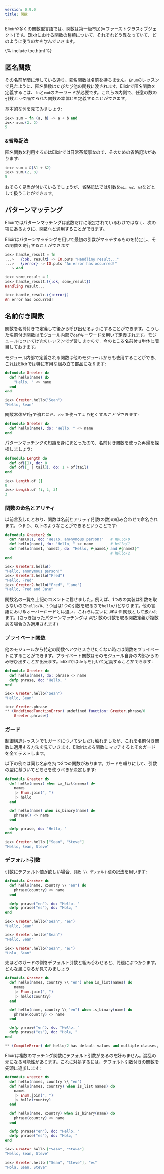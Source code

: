 ```yaml
---
version: 0.9.0
title: 関数
---
```


Elixirや多くの関数型言語では、関数は第一級市民(≒ファーストクラスオブジェクト)です。Elixirにおける関数の種類について、それぞれどう異なっていて、どのように使うのかを学んでいきます。

{% include toc.html %}

## 匿名関数

その名前が暗に示している通り、匿名関数は名前を持ちません。`Enum`のレッスンで見たように、匿名関数はたびたび他の関数に渡されます。Elixirで匿名関数を定義するには、`fn`と`end`のキーワードが必要です。これらの内側で、任意の数の引数と`->`で隔てられた関数の本体とを定義することができます。

基本的な例を見てみましょう:

```elixir
iex> sum = fn (a, b) -> a + b end
iex> sum.(2, 3)
5
```

### &省略記法

匿名関数を利用するのはElixirでは日常茶飯事なので、そのための省略記法があります:

```elixir
iex> sum = &(&1 + &2)
iex> sum.(2, 3)
5
```

おそらく見当が付いているでしょうが、省略記法では引数を`&1`、`&2`、`&3`などとして扱うことができます。

## パターンマッチング

Elixirではパターンマッチングは変数だけに限定されているわけではなく、次の項にあるように、関数へと適用することができます。

Elixirはパターンマッチングを用いて最初の引数がマッチするものを特定し、その関数を実行することができます:

```elixir
iex> handle_result = fn
...>   {:ok, result} -> IO.puts "Handling result..."
...>   {:error} -> IO.puts "An error has occurred!"
...> end

iex> some_result = 1
iex> handle_result.({:ok, some_result})
Handling result...

iex> handle_result.({:error})
An error has occurred!
```

## 名前付き関数

関数を名前付きで定義して後から呼び出せるようにすることができます。こうした名前付き関数はモジュール内部で`def`キーワードを用いて定義されます。モジュールについては次のレッスンで学習しますので、今のところ名前付き単体に着目しておきます。

モジュール内部で定義される関数は他のモジュールからも使用することができ、これはElixirでは特に有用な組み立て部品になります:

```elixir
defmodule Greeter do
  def hello(name) do
    "Hello, " <> name
  end
end

iex> Greeter.hello("Sean")
"Hello, Sean"
```

関数本体が1行で済むなら、`do:`を使ってより短くすることができます:

```elixir
defmodule Greeter do
  def hello(name), do: "Hello, " <> name
end
```

パターンマッチングの知識を身にまとったので、名前付き関数を使った再帰を探検しましょう:

```elixir
defmodule Length do
  def of([]), do: 0
  def of([_ | tail]), do: 1 + of(tail)
end

iex> Length.of []
0
iex> Length.of [1, 2, 3]
3
```

### 関数の命名とアリティ

以前言及したとおり、関数は名前とアリティ(引数の数)の組み合わせで命名されます。つまり、以下のようなことができるということです:

```elixir
defmodule Greeter2 do
  def hello(), do: "Hello, anonymous person!"   # hello/0
  def hello(name), do: "Hello, " <> name        # hello/1
  def hello(name1, name2), do: "Hello, #{name1} and #{name2}"
                                                # hello/2
end

iex> Greeter2.hello()
"Hello, anonymous person!"
iex> Greeter2.hello("Fred")
"Hello, Fred"
iex> Greeter2.hello("Fred", "Jane")
"Hello, Fred and Jane"
```

関数名の一覧を上記のコメントに載せました。例えば、1つめの実装は引数を取らないので`hello/0`、2つ目は1つの引数を取るので`hello/1`となります。他の言語におけるオーバーロードとは違い、これらは互いに _異なる_ 関数として扱われます。(さっき扱ったパターンマッチングは _同じ_ 数の引数を取る関数定義が複数ある場合のみ適用されます)

### プライベート関数

他のモジュールから特定の関数へアクセスさせたくない時には関数をプライベートにすることができます。プライベート関数はそのモジュール自身の内部からのみ呼び出すことが出来ます。Elixirでは`defp`を用いて定義することができます:

```elixir
defmodule Greeter do
  def hello(name), do: phrase <> name
  defp phrase, do: "Hello, "
end

iex> Greeter.hello("Sean")
"Hello, Sean"

iex> Greeter.phrase
** (UndefinedFunctionError) undefined function: Greeter.phrase/0
    Greeter.phrase()
```

### ガード

[制御構造](../control-structures)レッスンでもガードについて少しだけ触れましたが、これを名前付き関数に適用する方法を見ていきます。Elixirはある関数にマッチするとそのガードを全てテストします。

以下の例では同じ名前を持つ2つの関数があります。ガードを頼りにして、引数の型に基づいてどちらを使うべきか決定します:

```elixir
defmodule Greeter do
  def hello(names) when is_list(names) do
    names
    |> Enum.join(", ")
    |> hello
  end

  def hello(name) when is_binary(name) do
    phrase() <> name
  end

  defp phrase, do: "Hello, "
end

iex> Greeter.hello ["Sean", "Steve"]
"Hello, Sean, Steve"
```

### デフォルト引数

引数にデフォルト値が欲しい場合、`引数 \\ デフォルト値`の記法を用います:

```elixir
defmodule Greeter do
  def hello(name, country \\ "en") do
    phrase(country) <> name
  end

  defp phrase("en"), do: "Hello, "
  defp phrase("es"), do: "Hola, "
end

iex> Greeter.hello("Sean", "en")
"Hello, Sean"

iex> Greeter.hello("Sean")
"Hello, Sean"

iex> Greeter.hello("Sean", "es")
"Hola, Sean"
```

先ほどのガードの例をデフォルト引数と組み合わせると、問題にぶつかります。どんな風になるか見てみましょう:

```elixir
defmodule Greeter do
  def hello(names, country \\ "en") when is_list(names) do
    names
    |> Enum.join(", ")
    |> hello(country)
  end

  def hello(name, country \\ "en") when is_binary(name) do
    phrase(country) <> name
  end

  defp phrase("en"), do: "Hello, "
  defp phrase("es"), do: "Hola, "
end

** (CompileError) def hello/2 has default values and multiple clauses, define a function head with the defaults
```

Elixirは複数のマッチング関数にデフォルト引数があるのを好みません。混乱の元になる可能性があります。これに対処するには、デフォルト引数付きの関数を先頭に追加します:

```elixir
defmodule Greeter do
  def hello(names, country \\ "en")
  def hello(names, country) when is_list(names) do
    names
    |> Enum.join(", ")
    |> hello(country)
  end

  def hello(name, country) when is_binary(name) do
    phrase(country) <> name
  end

  defp phrase("en"), do: "Hello, "
  defp phrase("es"), do: "Hola, "
end

iex> Greeter.hello ["Sean", "Steve"]
"Hello, Sean, Steve"

iex> Greeter.hello ["Sean", "Steve"], "es"
"Hola, Sean, Steve"
```
